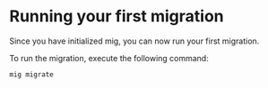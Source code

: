 # Running your first migration

Since you have initialized mig, you can now run your first migration.

To run the migration, execute the following command:

```sh
mig migrate
```
